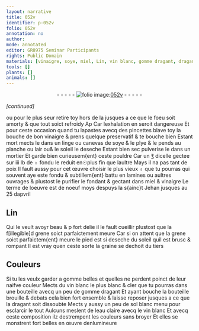```yaml
---
layout: narrative
title: 052v
identifier: p-052v
folio: 052v
annotation: no
author:
mode: annotated
editor: GR8975 Seminar Participants
rights: Public Domain
materials: [vinaigre, soye, miel, Lin, vin blanc, gomme dragant, dragant, sol blanc, eau]
tools: []
plants: []
animals: []
---
```


<div class="folio" align="center">- - - - - <a href="http://gallica.bnf.fr/ark:/12148/btv1b9059316c/f110.item" target="_blank"><img src="https://cu-mkp.github.io/2017-workshop-edition/assets/photo-icon.png" alt="folio image: " style="display:inline-block; margin-bottom:-3px;"/>052v</a> - - - - - </div>  
 
*[continued]*
  
ou pour le plus seur retire toy hors de la jusques a ce
 que le foeu soit amorty & que tout soict refroidy Ap Car
 lexhalation en seroit dangereuse Et pour ceste occasion
 quand tu lapastes avecq des pincettes blave toy la bouche
 de bon <span class="m">vinaigre</span> & prens quelque preservatif & te bouche bien
 Estant mort mects le dans un linge ou canevas de <span class="m">soye</span> & le
 plye & le pends au planche ou lair ou& le soleil le deseche
 Estant bien sec pulverise le dans un mortier Et garde bien
 curieusem{ent} ceste pouldre Car un ℥ dicelle gectee sur iii lb de ♁
 fondu le reduit en☉plus fin que laultre Mays il na pas
 tant de poix Il fault aussy pour cet œuvre choisir le
 plus vieux ♁ que tu pourras qui souvent aye este fondu &
 subtillem{ent} battu en lamines ou aultres ouvrages & plustost
 le purifier le fondant & gectant dans <span class="m">miel</span> & <span class="m">vinaigre</span>
 Le terme de loeuvre est de noeuf moys despuys la s{ainc}t Jehan
 jusques au 25 dapvril

 
  

## <span class="m">Lin</span>

 
Qui le veult avoyr beau & p fort delie il le fault cueillir
 plustost que la f[illegible]d grene soict parfaictement meure Car si on attent
 que la grene soict parfaictem{ent} meure le pied est si deseche du soleil
 quil est brusc & rompant Il est vray quen ceste sorte la graine
 se dechoit du tiers
 
 
  

## Couleurs

 
Si tu les veulx garder a gomme belles et quelles ne perdent
 poinct de leur naifve couleur Mects du <span class="m">vin blanc</span> le plus blanc
 & cler que tu pourras dans une bouteille avecq un peu de <span class="m">gomme
 dragant</span> Et ayant bouche la bouteille brouille & debats cela bien
 fort ensemble & laisse reposer jusques a ce que la <span class="m">dragant</span> soit
 dissoubte Mects y aussy un peu de <span class="m">sol blanc</span> menu pour esclarcir
 le tout Aulcuns meslent de l<span class="m">eau</span> claire avecq le <span class="m">vin blanc</span> Et
 avecq ceste composition ilz destrempent les couleurs sans broyer Et
 elles se monstrent fort belles en œuvre <span class="pro">denlumineure</span>
 
